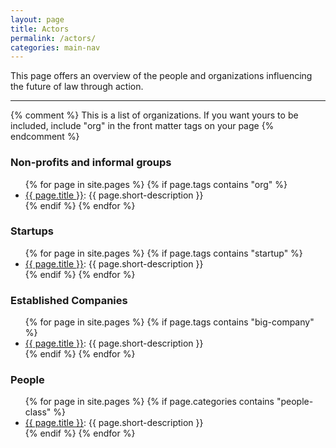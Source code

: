```yaml
---
layout: page
title: Actors
permalink: /actors/
categories: main-nav
---
```


This page offers an overview of the people and organizations influencing the future of law through action.

-----



{% comment %}
This is a list of organizations. If you want yours to be included, include "org" in the front matter tags on your page
{% endcomment %}

<h3>Non-profits and informal groups</h3>
<ul>
	{% for page in site.pages %}
		{% if page.tags contains "org" %}
			<li>
				<a href="{{ page.url }}">{{ page.title }}</a>: {{ page.short-description }}
			</li>
		{% endif %}
	{% endfor %}
</ul>

<h3>Startups</h3>
<ul>
	{% for page in site.pages %}
		{% if page.tags contains "startup" %}
			<li>
				<a href="{{ page.url }}">{{ page.title }}</a>: {{ page.short-description }}
			</li>
		{% endif %}
	{% endfor %}
</ul>


<h3>Established Companies</h3>
<ul>
	{% for page in site.pages %}
		{% if page.tags contains "big-company" %}
			<li>
				<a href="{{ page.url }}">{{ page.title }}</a>: {{ page.short-description }}
			</li>
		{% endif %}
	{% endfor %}
</ul>


<h3>People</h3>
<ul>
	{% for page in site.pages %}
		{% if page.categories contains "people-class" %}
			<li>
				<a href="{{ page.url }}">{{ page.title }}</a>: {{ page.short-description }}
			</li>
		{% endif %}
	{% endfor %}
</ul>


